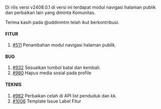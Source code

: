 Di rilis versi v2408.0.1 di versi ini terdapat modul navigasi halaman publik dan perbaikan lain yang diminta Komunitas.

Terima kasih pada @uddinmtm telah ikut berkontribusi.

#### FITUR

1. [#511](https://github.com/OpenSID/OpenDK/issues/511) Penambahan modul navigasi halaman publik.


#### BUG
 
1. [#932](https://github.com/OpenSID/OpenDK/issues/932) Sesuaikan tombol batal dan kembali.
2. [#980](https://github.com/OpenSID/OpenDK/issues/980) Hapus media sosial pada profile

#### TEKNIS

1. [#982](https://github.com/OpenSID/OpenDK/issues/982) Perbaikan celah di API list penduduk dan kk.
2. [#1006](https://github.com/OpenSID/OpenDK/issues/1006) Template Issue Label Fitur
